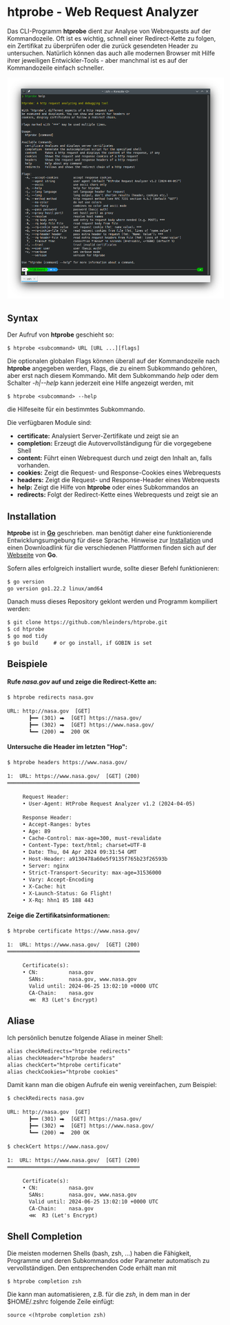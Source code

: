 # htprobe - Web Request Analyzer

Das CLI-Programm **htprobe** dient zur Analyse von Webrequests auf der Kommandozeile. Oft ist es wichtig, schnell einer Redirect-Kette zu folgen, ein Zertifikat zu überprüfen oder die zurück gesendeten Header zu untersuchen. Natürlich können das auch alle modernen Browser mit Hilfe ihrer jeweiligen Entwickler-Tools - aber manchmal ist es auf der Kommandozeile einfach schneller. 

![Screenshot](https://github.com/hleinders/htprobe/blob/main/resources/img/htprobe.png)

## Syntax

Der Aufruf von **htprobe** geschieht so:

``` shell
$ htprobe <subcommand> URL [URL ...][flags]
```

Die optionalen globalen Flags können überall auf der Kommandozeile nach **htprobe** angegeben werden, Flags, die zu einem Subkommando gehören, aber erst nach diesem Kommando. Mit dem Subkommando *help* oder dem Schalter *-h|--help* kann jederzeit eine Hilfe angezeigt werden, mit 

```she
$ htprobe <subcommand> --help
```

die Hilfeseite für ein bestimmtes Subkommando.



Die verfügbaren Module sind:

* **certificate:** Analysiert Server-Zertifikate und zeigt sie an
* **completion:** Erzeugt die Autovervollständigung für die vorgegebene Shell
* **content:** Führt einen Webrequest durch und zeigt den Inhalt an, falls vorhanden.
* **cookies:** Zeigt die Request- und Response-Cookies eines Webrequests
* **headers:** Zeigt die Request- und Response-Header eines Webrequests
* **help:** Zeigt die Hilfe von **htprobe** oder eines Subkommandos an
* **redirects:** Folgt der Redirect-Kette eines Webrequests und zeigt sie an



## Installation

**htprobe** ist in **[Go](https://go.dev/)** geschrieben. man benötigt daher eine funktionierende Entwicklungsumgebung für diese Sprache. Hinweise zur [Installation](https://go.dev/doc/install) und einen Downloadlink für die verschiedenen Plattformen finden sich auf der [Webseite](https://go.dev) von **Go**. 

Sofern alles erfolgreich installiert wurde, sollte dieser Befehl funktionieren:

```shell
$ go version
go version go1.22.2 linux/amd64
```

Danach muss dieses Repository geklont werden und Programm kompiliert werden:

```shell
$ git clone https://github.com/hleinders/htprobe.git
$ cd htprobe
$ go mod tidy
$ go build     # or go install, if GOBIN is set
```



## Beispiele

#### Rufe *nasa.gov* auf und zeige die Redirect-Kette an:

```shell
$ htprobe redirects nasa.gov

URL: http://nasa.gov  [GET]
       ┣━━ (301) ⮕  [GET] https://nasa.gov/
       ┣━━ (302) ⮕  [GET] https://www.nasa.gov/
       ┗━━ (200) ⮕  200 OK

```



#### Untersuche die Header im letzten "Hop":

```shell
$ htprobe headers https://www.nasa.gov/

1:  URL: https://www.nasa.gov/  [GET] (200)
═══════════════════════════════════════════

     Request Header:
     • User-Agent: HtProbe Request Analyzer v1.2 (2024-04-05)

     Response Header:
     • Accept-Ranges: bytes
     • Age: 89
     • Cache-Control: max-age=300, must-revalidate
     • Content-Type: text/html; charset=UTF-8
     • Date: Thu, 04 Apr 2024 09:31:54 GMT
     • Host-Header: a9130478a60e5f9135f765b23f26593b
     • Server: nginx
     • Strict-Transport-Security: max-age=31536000
     • Vary: Accept-Encoding
     • X-Cache: hit
     • X-Launch-Status: Go Flight!
     • X-Rq: hhn1 85 188 443

```



#### Zeige die Zertifikatsinformationen:

```shell
$ htprobe certificate https://www.nasa.gov/

1:  URL: https://www.nasa.gov/  [GET] (200)
═══════════════════════════════════════════

     Certificate(s):
     • CN:          nasa.gov
       SANs:        nasa.gov, www.nasa.gov
       Valid until: 2024-06-25 13:02:10 +0000 UTC
       CA-Chain:    nasa.gov
       ⋘  R3 (Let's Encrypt)

```



## Aliase

Ich persönlich benutze folgende Aliase in meiner Shell:

```shell
alias checkRedirects="htprobe redirects"
alias checkHeader="htprobe headers"
alias checkCert="htprobe certificate"
alias checkCookies="htprobe cookies"
```



Damit kann man die obigen Aufrufe ein wenig vereinfachen, zum Beispiel:

```shell
$ checkRedirects nasa.gov

URL: http://nasa.gov  [GET]
       ┣━━ (301) ⮕  [GET] https://nasa.gov/
       ┣━━ (302) ⮕  [GET] https://www.nasa.gov/
       ┗━━ (200) ⮕  200 OK

$ checkCert https://www.nasa.gov/

1:  URL: https://www.nasa.gov/  [GET] (200)
═══════════════════════════════════════════

     Certificate(s):
     • CN:          nasa.gov
       SANs:        nasa.gov, www.nasa.gov
       Valid until: 2024-06-25 13:02:10 +0000 UTC
       CA-Chain:    nasa.gov
       ⋘  R3 (Let's Encrypt)

```



## Shell Completion

Die meisten modernen Shells (bash, zsh, ...) haben die Fähigkeit, Programme und deren Subkommandos oder Parameter automatisch zu vervollständigen. Den entsprechenden Code erhält man mit

```shell
$ htprobe completion zsh
```

Die kann man automatisieren, z.B. für die *zsh*, in dem man in der $HOME/.zshrc folgende Zeile einfügt:

```shell
source <(htprobe completion zsh)
```

